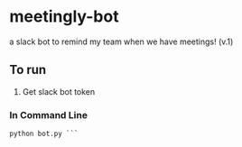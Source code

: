 # meetingly-bot
a slack bot to remind my team when we have meetings! (v.1)

## To run
1. Get slack bot token

### In Command Line
``` export SLACK_BOT_TOKEN="xoxb-token"
python bot.py ```

